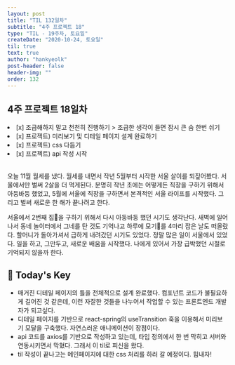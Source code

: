 ```yaml
---
layout: post
title: "TIL 132일차"
subtitle: "4주 프로젝트 18"
type: "TIL - 19주차, 토요일"
createDate: "2020-10-24, 토요일"
til: true
text: true
author: "hankyeolk"
post-header: false
header-img: ""
order: 132
---
```


## 4주 프로젝트 18일차

<li>[x] 조급해하지 말고 천천히 진행하기 > 조급한 생각이 들면 잠시 큰 숨 한번 쉬기 </li >
<li>[x] 프로젝트) 미리보기 및 디테일 페이지 설계 완료하기 </li >
<li>[x] 프로젝트) css 다듬기 </li >
<li>[x] 프로젝트) api 작성 시작 </li >

<br />

오늘 11월 월세를 냈다. 월세를 내면서 작년 5월부터 시작한 서울 살이를 되짚어봤다. 서울에서만 벌써 2살을 더 먹게된다. 분명히 작년 초에는 어떻게든 직장을 구하기 위해서 아둥바둥 했었고, 5월에 서울에 직장을 구하면서 본격적인 서울 라이프를 시작했다. 그리고 벌써 새로운 한 해가 끝나려고 한다. <br />

서울에서 2번째 집🏡을 구하기 위해서 다시 아둥바둥 했던 시기도 생각난다. 새벽에 일어나서 동네 놀이터에서 그네를 탄 것도 기억나고 하루에 모기🦟를 4마리 잡은 날도 떠올랐다. 할머니가 돌아가셔서 급하게 내려갔던 시기도 있었다. 정말 많은 일이 서울에서 있었다. 일을 하고, 그만두고, 새로운 배움을 시작했다. 나에게 있어서 가장 급박했던 시절로 기억되지 않을까 한다. <br />

## 🦄 Today's Key

- 매거진 디테일 페이지의 틀을 전체적으로 설계 완료했다. 컴포넌트 코드가 불필요하게 길어진 것 같은데, 이런 자잘한 것들을 나누어서 작업할 수 있는 프론트엔드 개발자가 되고싶다.
- 디테일 페이지를 기반으로 react-spring의 useTransition 훅을 이용해서 미리보기 모달을 구축했다. 자연스러운 애니메이션이 장점이다.
- api 코드를 axios를 기반으로 작성하고 있는데, 타입 정의에서 한 번 막히고 서버와 연동시키면서 막혔다. 그래서 이 til로 피신을 왔다.
- til 작성이 끝나고는 메인페이지에 대한 css 처리를 하러 갈 예정이다. 힘내자!
